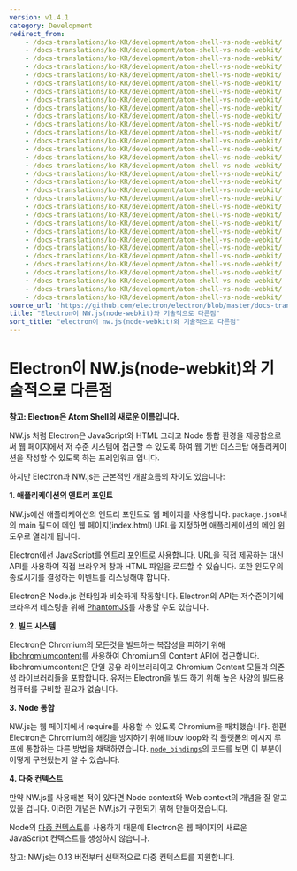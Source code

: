 ```yaml
---
version: v1.4.1
category: Development
redirect_from:
    - /docs-translations/ko-KR/development/atom-shell-vs-node-webkit/
    - /docs-translations/ko-KR/development/atom-shell-vs-node-webkit/
    - /docs-translations/ko-KR/development/atom-shell-vs-node-webkit/
    - /docs-translations/ko-KR/development/atom-shell-vs-node-webkit/
    - /docs-translations/ko-KR/development/atom-shell-vs-node-webkit/
    - /docs-translations/ko-KR/development/atom-shell-vs-node-webkit/
    - /docs-translations/ko-KR/development/atom-shell-vs-node-webkit/
    - /docs-translations/ko-KR/development/atom-shell-vs-node-webkit/
    - /docs-translations/ko-KR/development/atom-shell-vs-node-webkit/
    - /docs-translations/ko-KR/development/atom-shell-vs-node-webkit/
    - /docs-translations/ko-KR/development/atom-shell-vs-node-webkit/
    - /docs-translations/ko-KR/development/atom-shell-vs-node-webkit/
    - /docs-translations/ko-KR/development/atom-shell-vs-node-webkit/
    - /docs-translations/ko-KR/development/atom-shell-vs-node-webkit/
    - /docs-translations/ko-KR/development/atom-shell-vs-node-webkit/
    - /docs-translations/ko-KR/development/atom-shell-vs-node-webkit/
    - /docs-translations/ko-KR/development/atom-shell-vs-node-webkit/
    - /docs-translations/ko-KR/development/atom-shell-vs-node-webkit/
    - /docs-translations/ko-KR/development/atom-shell-vs-node-webkit/
    - /docs-translations/ko-KR/development/atom-shell-vs-node-webkit/
    - /docs-translations/ko-KR/development/atom-shell-vs-node-webkit/
    - /docs-translations/ko-KR/development/atom-shell-vs-node-webkit/
    - /docs-translations/ko-KR/development/atom-shell-vs-node-webkit/
    - /docs-translations/ko-KR/development/atom-shell-vs-node-webkit/
    - /docs-translations/ko-KR/development/atom-shell-vs-node-webkit/
    - /docs-translations/ko-KR/development/atom-shell-vs-node-webkit/
    - /docs-translations/ko-KR/development/atom-shell-vs-node-webkit/
    - /docs-translations/ko-KR/development/atom-shell-vs-node-webkit/
    - /docs-translations/ko-KR/development/atom-shell-vs-node-webkit/
    - /docs-translations/ko-KR/development/atom-shell-vs-node-webkit/
    - /docs-translations/ko-KR/development/atom-shell-vs-node-webkit/
    - /docs-translations/ko-KR/development/atom-shell-vs-node-webkit/
source_url: 'https://github.com/electron/electron/blob/master/docs-translations/ko-KR/development/atom-shell-vs-node-webkit.md'
title: "Electron이 NW.js(node-webkit)와 기술적으로 다른점"
sort_title: "electron이 nw.js(node-webkit)와 기술적으로 다른점"
---
```


# Electron이 NW.js(node-webkit)와 기술적으로 다른점

__참고: Electron은 Atom Shell의 새로운 이름입니다.__

NW.js 처럼 Electron은 JavaScript와 HTML 그리고 Node 통합 환경을 제공함으로써 웹
페이지에서 저 수준 시스템에 접근할 수 있도록 하여 웹 기반 데스크탑 애플리케이션을
작성할 수 있도록 하는 프레임워크 입니다.

하지만 Electron과 NW.js는 근본적인 개발흐름의 차이도 있습니다:

__1. 애플리케이션의 엔트리 포인트__

NW.js에선 애플리케이션의 엔트리 포인트로 웹 페이지를 사용합니다. `package.json`내의
main 필드에 메인 웹 페이지(index.html) URL을 지정하면 애플리케이션의 메인 윈도우로
열리게 됩니다.

Electron에선 JavaScript를 엔트리 포인트로 사용합니다. URL을 직접 제공하는 대신 API를
사용하여 직접 브라우저 창과 HTML 파일을 로드할 수 있습니다. 또한 윈도우의 종료시기를
결정하는 이벤트를 리스닝해야 합니다.

Electron은 Node.js 런타임과 비슷하게 작동합니다. Electron의 API는 저수준이기에
브라우저 테스팅을 위해 [PhantomJS](http://phantomjs.org/)를 사용할 수도 있습니다.

__2. 빌드 시스템__

Electron은 Chromium의 모든것을 빌드하는 복잡성을 피하기 위해
[libchromiumcontent](https://github.com/brightray/libchromiumcontent)를 사용하여
Chromium의 Content API에 접근합니다. libchromiumcontent은 단일 공유 라이브러리이고
Chromium Content 모듈과 의존성 라이브러리들을 포함합니다. 유저는 Electron을 빌드 하기
위해 높은 사양의 빌드용 컴퓨터를 구비할 필요가 없습니다.

__3. Node 통합__

NW.js는 웹 페이지에서 require를 사용할 수 있도록 Chromium을 패치했습니다. 한편
Electron은 Chromium의 해킹을 방지하기 위해 libuv loop와 각 플랫폼의 메시지 루프에
통합하는 다른 방법을 채택하였습니다. [`node_bindings`][node-bindings]의 코드를 보면
이 부분이 어떻게 구현됬는지 알 수 있습니다.

__4. 다중 컨텍스트__

만약 NW.js를 사용해본 적이 있다면 Node context와 Web context의 개념을 잘 알고 있을
겁니다. 이러한 개념은 NW.js가 구현되기 위해 만들어졌습니다.

Node의 [다중 컨텍스트](http://strongloop.com/strongblog/whats-new-node-js-v0-12-multiple-context-execution/)를
사용하기 때문에 Electron은 웹 페이지의 새로운 JavaScript 컨텍스트를 생성하지 않습니다.

참고: NW.js는 0.13 버전부터 선택적으로 다중 컨텍스트를 지원합니다.

[node-bindings]: https://github.com/electron/electron/tree/master/atom/common
